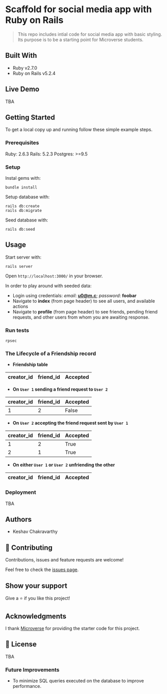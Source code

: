 # Scaffold for social media app with Ruby on Rails

> This repo includes intial code for social media app with basic styling. Its purpose is to be a starting point for Microverse students.

## Built With

- Ruby v2.7.0
- Ruby on Rails v5.2.4

## Live Demo

TBA


## Getting Started

To get a local copy up and running follow these simple example steps.

### Prerequisites

Ruby: 2.6.3
Rails: 5.2.3
Postgres: >=9.5

### Setup

Instal gems with:

```
bundle install
```

Setup database with:

```
rails db:create
rails db:migrate
```

Seed database with:
```
rails db:seed
```

## Usage

Start server with:

```
rails server
```

Open `http://localhost:3000/` in your browser.

In order to play around with seeded data:

- Login using credentials: _email_: **u0@m.c**; _password_: **foobar**
- Navigate to **index** (from page header) to see all users, and available actions
- Navigate to **profile** (from page header) to see friends, pending friend requests, and other users from whom you are awaiting response.

### Run tests

```
rpsec
```

### The Lifecycle of a Friendship record

- **Friendship table**

| creator_id  | friend_id | Accepted |
| ------------- | ------------- | ------------- |

- **On `User 1` sending a friend request to `User 2`**

| creator_id  | friend_id | Accepted |
| ------------- | ------------- | ------------- |
| 1  | 2  | False |

- **On `User 2` accepting the friend request sent by `User 1`**

| creator_id  | friend_id | Accepted |
| ------------- | ------------- | ------------- |
| 1  | 2  | True |
| 2  | 1  | True |

- **On either `User 1` or `User 2` unfriending the other**

| creator_id  | friend_id | Accepted |
| ------------- | ------------- | ------------- |

### Deployment

TBA

## Authors

- Keshav Chakravarthy

## 🤝 Contributing

Contributions, issues and feature requests are welcome!

Feel free to check the [issues page](issues/).

## Show your support

Give a ⭐️ if you like this project!

## Acknowledgments

I thank [Microverse](https://github.com/microverseinc) for providing the starter code for this project. 

## 📝 License

TBA

### Future Improvements

- To minimize SQL queries executed on the database to improve performance.
